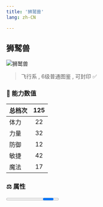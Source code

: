 ```yaml
---
title: '狮鹫兽'
lang: zh-CN

---
```



## 狮鹫兽

![狮鹫兽](https://user-images.githubusercontent.com/78347270/115859859-a9134380-a46b-11eb-9da8-2bb7e8360db5.gif) 

> 飞行系 , 6级普通图鉴<Card /> , 可封印 ✅ 


### 💪 能力数值

| 总档次       | 125           |
| :----------- |:-------------:|
| 体力      | 22   <Stars :number="2" />  |
| 力量      | 32   <Stars :number="3" />  |
| 防御      | 12  <Stars :number="1" />  | 
| 敏捷      | 42  <Stars :number="4" />  | 
| 魔法      | 17  <Stars :number="1.5" />   | 


### ⚖️ 属性


<Progress earth :number="6" />

<Progress water :number="0" />

<Progress fire :number="0" />

<Progress wind :number="4" />

### ✨ 技能栏 <Strong>6个</Strong>

- 攻击
- 防御

### 👶 1级出现点

- 无



